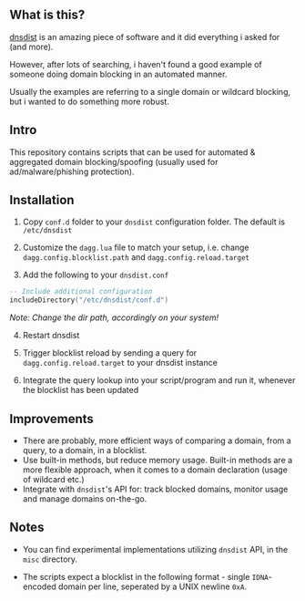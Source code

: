 What is this?
---

[dnsdist](http://dnsdist.org/) is an amazing piece of software and it did everything i asked for (and more).

However, after lots of searching, i haven't found a good example of someone doing domain blocking in an automated manner.

Usually the examples are referring to a single domain or wildcard blocking, but i wanted to do something more robust.

Intro
---

This repository contains scripts that can be used for automated & aggregated domain blocking/spoofing (usually used for ad/malware/phishing protection).

Installation
---

1. Copy `conf.d` folder to your `dnsdist` configuration folder. The default is `/etc/dnsdist`

2. Customize the `dagg.lua` file to match your setup, i.e. change `dagg.config.blocklist.path` and `dagg.config.reload.target`

3. Add the following to your `dnsdist.conf`

```lua
-- Include additional configuration
includeDirectory("/etc/dnsdist/conf.d")
```
_Note: Change the dir path, accordingly on your system!_

4. Restart dnsdist

5. Trigger blocklist reload by sending a query for `dagg.config.reload.target` to your dnsdist instance

6. Integrate the query lookup into your script/program and run it, whenever the blocklist has been updated

Improvements
---

- There are probably, more efficient ways of comparing a domain, from a query, to a domain, in a blocklist.
- Use built-in methods, but reduce memory usage. Built-in methods are a more flexible approach, when it comes to a domain declaration (usage of wildcard etc.)
- Integrate with `dnsdist`'s API for: track blocked domains, monitor usage and manage domains on-the-go.


Notes
---

- You can find experimental implementations utilizing `dnsdist` API, in the `misc` directory.

- The scripts expect a blocklist in the following format - single `IDNA`-encoded domain per line, seperated by a UNIX newline `0xA`.
